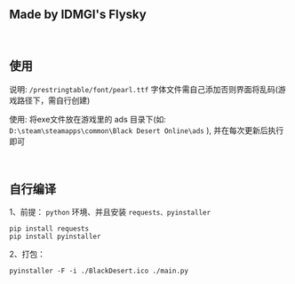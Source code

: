 ## Made by IDMGI's Flysky
<br>

## 使用

说明: `/prestringtable/font/pearl.ttf` 字体文件需自己添加否则界面将乱码(游戏路径下，需自行创建)  

使用: 将exe文件放在游戏里的 ads 目录下(如: `D:\steam\steamapps\common\Black Desert Online\ads` ), 并在每次更新后执行即可

<br>

## 自行编译

1、前提：
`python` 环境、并且安装 `requests、pyinstaller` 

``` 
pip install requests
pip install pyinstaller
```

2、打包：
```
pyinstaller -F -i ./BlackDesert.ico ./main.py
``` 
